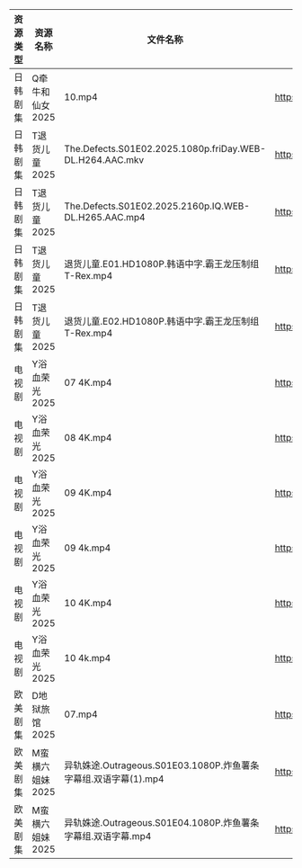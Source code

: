 | 资源类型 | 资源名称       | 文件名称                                                     | 分享链接                                 | 更新时间                |
| ---- | ---------- | -------------------------------------------------------- | ------------------------------------ | ------------------- |
| 日韩剧集 | Q牵牛和仙女2025 | 10.mp4                                                   | https://pan.quark.cn/s/fa4d2baf941b  | 2025-07-23 10:29:20 |
| 日韩剧集 | T退货儿童2025  | The.Defects.S01E02.2025.1080p.friDay.WEB-DL.H264.AAC.mkv | https://pan.quark.cn/s/6d2fc4aa64cc  | 2025-07-23 10:32:46 |
| 日韩剧集 | T退货儿童2025  | The.Defects.S01E02.2025.2160p.IQ.WEB-DL.H265.AAC.mp4     | https://pan.quark.cn/s/6d2fc4aa64cc  | 2025-07-23 10:32:50 |
| 日韩剧集 | T退货儿童2025  | 退货儿童.E01.HD1080P.韩语中字.霸王龙压制组T-Rex.mp4                    | https://pan.quark.cn/s/6d2fc4aa64cc  | 2025-07-23 10:32:56 |
| 日韩剧集 | T退货儿童2025  | 退货儿童.E02.HD1080P.韩语中字.霸王龙压制组T-Rex.mp4                    | https://pan.quark.cn/s/6d2fc4aa64cc  | 2025-07-23 10:32:53 |
| 电视剧  | Y浴血荣光2025  | 07 4K.mp4                                                | https://www.alipan.com/s/F3MTFNa4XY2 | 2025-07-23 08:03:14 |
| 电视剧  | Y浴血荣光2025  | 08 4K.mp4                                                | https://www.alipan.com/s/F3MTFNa4XY2 | 2025-07-23 08:03:13 |
| 电视剧  | Y浴血荣光2025  | 09 4K.mp4                                                | https://www.alipan.com/s/F3MTFNa4XY2 | 2025-07-23 08:03:13 |
| 电视剧  | Y浴血荣光2025  | 09 4k.mp4                                                | https://pan.quark.cn/s/2b8677d19fa0  | 2025-07-23 10:36:59 |
| 电视剧  | Y浴血荣光2025  | 10 4K.mp4                                                | https://www.alipan.com/s/F3MTFNa4XY2 | 2025-07-23 08:03:12 |
| 电视剧  | Y浴血荣光2025  | 10 4k.mp4                                                | https://pan.quark.cn/s/2b8677d19fa0  | 2025-07-23 10:37:02 |
| 欧美剧集 | D地狱旅馆2025  | 07.mp4                                                   | https://pan.quark.cn/s/10c33ae23077  | 2025-07-23 10:19:30 |
| 欧美剧集 | M蛮横六姐妹2025 | 异轨姝途.Outrageous.S01E03.1080P.炸鱼薯条字幕组.双语字幕(1).mp4         | https://pan.quark.cn/s/439c260d9367  | 2025-07-23 10:26:59 |
| 欧美剧集 | M蛮横六姐妹2025 | 异轨姝途.Outrageous.S01E04.1080P.炸鱼薯条字幕组.双语字幕.mp4            | https://pan.quark.cn/s/439c260d9367  | 2025-07-23 10:26:56 |
